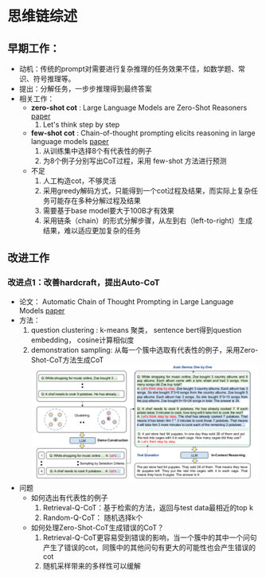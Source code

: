 # 思维链综述
## 早期工作： 
- 动机：传统的prompt对需要进行复杂推理的任务效果不佳，如数学题、常识、符号推理等。
- 提出：分解任务，一步步推理得到最终答案
- 相关工作：
  - **zero-shot cot** : Large Language Models are Zero-Shot Reasoners [paper](https://arxiv.org/abs/2205.11916)
    1.  Let's think step by step
  - **few-shot cot** : Chain-of-thought prompting elicits reasoning in large language models [paper](https://arxiv.org/abs/2201.11903)
    1.  从训练集中选择8个有代表性的例子
    2.  为8个例子分别写出CoT过程，采用 few-shot 方法进行预测
  - 不足
    1.  人工构造cot，不够灵活
    2.  采用greedy解码方式，只能得到一个cot过程及结果，而实际上复杂任务可能存在多种分解过程及结果
    3.  需要基于base model要大于100B才有效果
    4.  采用链条（chain）的形式分解步骤，从左到右（left-to-right）生成结果，难以适应更加复杂的任务

## 改进工作
### 改进点1：改善hardcraft，提出Auto-CoT
- 论文： Automatic Chain of Thought Prompting in Large Language Models [paper](https://arxiv.org/abs/2210.03493)
- 方法：
    1. question clustering : k-means 聚类， sentence bert得到question embedding， cosine计算相似度
    2. demonstration sampling:  从每一个簇中选取有代表性的例子，采用Zero-Shot-CoT方法生成CoT
![这是图片](https://github.com/jiayuchennlp/reading_papers/blob/main/prompt/pictures/auto-cot%E6%B5%81%E7%A8%8B%E5%9B%BE.png "Magic Gardens")
- 问题
  - 如何选出有代表性的例子
    1. Retrieval-Q-CoT：基于检索的方法，返回与test data最相近的top k
    2. Random-Q-CoT： 随机选择k个
  - 如何处理Zero-Shot-CoT生成错误的CoT？
    1. Retrieval-Q-CoT更容易受到错误的影响，当一个簇中的其中一个问句产生了错误的cot，同簇中的其他问句有更大的可能性也会产生错误的cot
    3. 随机采样带来的多样性可以缓解
   



